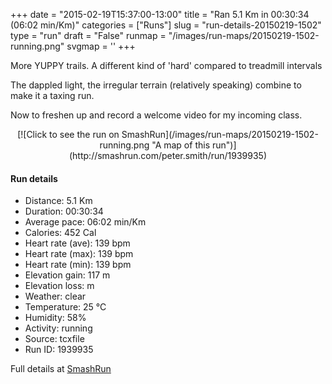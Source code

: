 +++
date = "2015-02-19T15:37:00-13:00"
title = "Ran 5.1 Km in 00:30:34 (06:02 min/Km)"
categories = ["Runs"]
slug = "run-details-20150219-1502"
type = "run"
draft = "False"
runmap = "/images/run-maps/20150219-1502-running.png"
svgmap = '<polyline points="16 0, 18 15, 31 23, 31 35, 41 50, 50 57, 52 59, 60 61, 66 71, 60 85, 60 86, 51 81, 55 88, 42 98, 31 93, 22 84, 21 79, 26 69, 37 63, 38 62, 47 59, 50 59, 61 59, 83 62, 84 73, 64 92, 42 100, 34 96, 20 81, 26 69, 47 57, 43 51, 46 43, 44 29, 38 20, 38 17, 20 17">'
+++

More YUPPY trails. A different kind of 'hard' compared to treadmill intervals 

The dappled light, the irregular terrain (relatively speaking) combine to make it a taxing run. 

Now to freshen up and record a welcome video for my incoming class. 



<!--more-->

<center>
[![Click to see the run on SmashRun](/images/run-maps/20150219-1502-running.png "A map of this run")](http://smashrun.com/peter.smith/run/1939935)
</center>

#### Run details

* Distance: 5.1 Km
* Duration: 00:30:34
* Average pace: 06:02 min/Km
* Calories: 452 Cal
* Heart rate (ave): 139 bpm
* Heart rate (max): 139 bpm
* Heart rate (min): 139 bpm
* Elevation gain: 117 m
* Elevation loss:  m
* Weather: clear
* Temperature: 25 &deg;C
* Humidity: 58%
* Activity: running
* Source: tcxfile
* Run ID: 1939935

Full details at [SmashRun](http://smashrun.com/peter.smith/run/1939935)